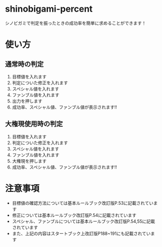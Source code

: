 # shinobigami-percent

シノビガミで判定を振ったときの成功率を簡単に求めることができます！

# 使い方

## 通常時の判定

1. 目標値を入れます
2. 判定についた修正を入れます
3. スペシャル値を入れます
4. ファンブル値を入れます
5. 出力を押します
6. 成功率、スペシャル値、ファンブル値が表示されます!!

## 大権現使用時の判定

1. 目標値を入れます
2. 判定についた修正を入れます
3. スペシャル値を入れます
4. ファンブル値を入れます
5. 大権現を押します
6. 成功率、スペシャル値、ファンブル値が表示されます!!

# 注意事項

- 目標値の確認方法については基本ルールブック改訂版P.53に記載されています
- 修正については基本ルールブック改訂版P.54に記載されています
- スペシャル、ファンブルについては基本ルールブック改訂版P.54,55に記載されています
- また、上記の内容はスタートブック上改訂版P188~191にも記載されています
